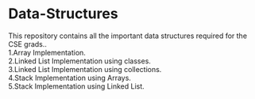 # Data-Structures
This repository contains all the important data structures required for the CSE grads..</br>
1.Array Implementation.</br>
2.Linked List Implementation using classes.</br>
3.Linked List Implementation using collections.</br>
4.Stack Implementation using Arrays.</br>
5.Stack Implementation using Linked List.</br>
